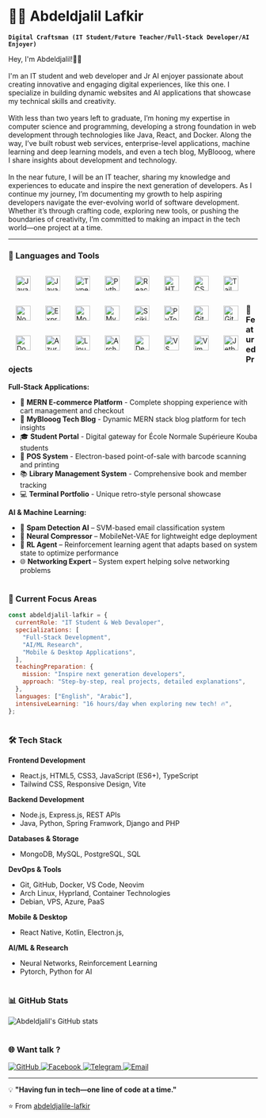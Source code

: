 # 👨‍💻 Abdeldjalil Lafkir

**`Digital Craftsman (IT Student/Future Teacher/Full-Stack Developer/AI Enjoyer)`**

Hey, I'm Abdeldjalil!👋🏾<br /><br />
      I'm an IT student and web developer and Jr AI enjoyer passionate about creating innovative
      and engaging digital experiences, like this one. I specialize in building
      dynamic websites and AI applications that showcase my technical skills and
      creativity.
      <br /><br />
      With less than two years left to graduate, I’m honing my expertise in
      computer science and programming, developing a strong foundation in web
      development through technologies like Java, React, and Docker. Along the
      way, I’ve built robust web services, enterprise-level applications, machine learning and deep learning models, and
      even a tech blog, MyBlooog, where I share insights about development and
      technology.
      <br /><br />
      In the near future, I will be an IT teacher, sharing my knowledge and
      experiences to educate and inspire the next generation of developers. As I
      continue my journey, I’m documenting my growth to help aspiring developers
      navigate the ever-evolving world of software development. Whether it’s
      through crafting code, exploring new tools, or pushing the boundaries of
      creativity, I’m committed to making an impact in the tech world—one
      project at a time.

---

### 🧰 Languages and Tools


<img
  align="left"
  alt="Java"
  width="30px"
  style="padding: 10px 10px; margin: 5px"
  src="https://cdn.jsdelivr.net/gh/devicons/devicon/icons/java/java-original.svg"
/>
<img
  align="left"
  alt="JavaScript"
  width="30px"
  style="padding: 10px 10px; margin: 5px"
  src="https://cdn.jsdelivr.net/gh/devicons/devicon/icons/javascript/javascript-plain.svg"
/>
<img
  align="left"
  alt="TypeScript"
  width="30px"
  style="padding: 10px 10px; margin: 5px"
  src="https://cdn.jsdelivr.net/gh/devicons/devicon/icons/typescript/typescript-plain.svg"
/>
<img
  align="left"
  alt="Python"
  width="30px"
  style="padding: 10px 10px; margin: 5px"
  src="https://cdn.jsdelivr.net/gh/devicons/devicon/icons/python/python-plain.svg"
/>
<!-- Frontend Technologies -->
<img
  align="left"
  alt="React"
  width="30px"
  style="padding: 10px 10px; margin: 5px"
  src="https://cdn.jsdelivr.net/gh/devicons/devicon/icons/react/react-original.svg"
/>
<img
  align="left"
  alt="HTML"
  width="30px"
  style="padding: 10px 10px; margin: 5px"
  src="https://cdn.jsdelivr.net/gh/devicons/devicon/icons/html5/html5-plain.svg"
/>
<img
  align="left"
  alt="CSS"
  width="30px"
  style="padding: 10px 10px; margin: 5px"
  src="https://cdn.jsdelivr.net/gh/devicons/devicon/icons/css3/css3-plain.svg"
/>
<img
  align="left"
  alt="Tailwind CSS"
  width="30px"
  style="padding: 10px 10px; margin: 5px"
  src="https://cdn.jsdelivr.net/gh/devicons/devicon/icons/tailwindcss/tailwindcss-original.svg"
/>
<!-- Backend & Databases -->
<img
  align="left"
  alt="NodeJS"
  width="30px"
  style="padding: 10px 10px; margin: 5px"
  src="https://cdn.jsdelivr.net/gh/devicons/devicon/icons/nodejs/nodejs-original.svg"
/>
<img
  align="left"
  alt="ExpressJS"
  width="30px"
  style="padding: 10px 10px; margin: 5px"
  src="https://cdn.jsdelivr.net/gh/devicons/devicon/icons/express/express-original.svg"
/>
<img
  align="left"
  alt="MongoDB"
  width="30px"
  style="padding: 10px 10px; margin: 5px"
  src="https://cdn.jsdelivr.net/gh/devicons/devicon/icons/mongodb/mongodb-original.svg"
/>
<img
  align="left"
  alt="MySQL"
  width="30px"
  style="padding: 10px 10px; margin: 5px"
  src="https://cdn.jsdelivr.net/gh/devicons/devicon/icons/mysql/mysql-original.svg"
/>
<!-- AI/ML -->
<img
  align="left"
  alt="Scikit-learn"
  width="30px"
  style="padding: 10px 10px; margin: 5px"
  src="https://cdn.jsdelivr.net/gh/devicons/devicon/icons/scikitlearn/scikitlearn-original.svg"
/>
<img
  align="left"
  alt="PyTorch"
  width="30px"
  style="padding: 10px 10px; margin: 5px"
  src="https://cdn.jsdelivr.net/gh/devicons/devicon/icons/pytorch/pytorch-original.svg"
/>
<!-- Tools & Platforms -->
<img
  align="left"
  alt="Git"
  width="30px"
  style="padding: 10px 10px; margin: 5px"
  src="https://cdn.jsdelivr.net/gh/devicons/devicon/icons/git/git-original.svg"
/>
<img
  align="left"
  alt="GitHub"
  width="30px"
  style="padding: 10px 10px; margin: 5px"
  src="https://cdn.jsdelivr.net/gh/devicons/devicon/icons/github/github-original.svg"
/>
<img
  align="left"
  alt="Docker"
  width="30px"
  style="padding: 10px 10px; margin: 5px"
  src="https://cdn.jsdelivr.net/gh/devicons/devicon/icons/docker/docker-original.svg"
/>
<img
  align="left"
  alt="Azure"
  width="30px"
  style="padding: 10px 10px; margin: 5px"
  src="https://cdn.jsdelivr.net/gh/devicons/devicon/icons/azure/azure-original.svg"
/>
<!-- Operating Systems & Environments -->
<img
  align="left"
  alt="Linux"
  width="30px"
  style="padding: 10px 10px; margin: 5px"
  src="https://cdn.jsdelivr.net/gh/devicons/devicon/icons/linux/linux-original.svg"
/>
<img
  align="left"
  alt="Arch Linux"
  width="30px"
  style="padding: 10px 10px; margin: 5px"
  src="https://cdn.jsdelivr.net/gh/devicons/devicon/icons/archlinux/archlinux-original.svg"
/>
<img
  align="left"
  alt="Debian"
  width="30px"
  style="padding: 10px 10px; margin: 5px"
  src="https://cdn.jsdelivr.net/gh/devicons/devicon/icons/debian/debian-original.svg"
/>
<!-- IDEs & Cloud -->
<img
  align="left"
  alt="VS Code"
  width="30px"
  style="padding: 10px 10px; margin: 5px"
  src="https://cdn.jsdelivr.net/gh/devicons/devicon/icons/vscode/vscode-original.svg"
/>
<img
  align="left"
  alt="Vim"
  width="30px"
  style="padding: 10px 10px; margin: 5px"
  src="https://cdn.jsdelivr.net/gh/devicons/devicon/icons/vim/vim-original.svg"
/>
<img
  align="left"
  alt="Jetbrains"
  width="30px"
  style="padding: 10px 10px; margin: 5px"
  src="https://cdn.jsdelivr.net/gh/devicons/devicon/icons/jetbrains/jetbrains-original.svg"
/>

<br>
<br>


#

### 🚀 Featured Projects

**Full-Stack Applications:**

- 🛒 **MERN E-commerce Platform** - Complete shopping experience with cart management and checkout
- 📝 **MyBlooog Tech Blog** - Dynamic MERN stack blog platform for tech insights
- 🎓 **Student Portal** - Digital gateway for École Normale Supérieure Kouba students
- 💼 **POS System** - Electron-based point-of-sale with barcode scanning and printing
- 📚 **Library Management System** - Comprehensive book and member tracking
- 💻 **Terminal Portfolio** - Unique retro-style personal showcase

**AI & Machine Learning:**
- 🤖 **Spam Detection AI** – SVM-based email classification system
- 🔬 **Neural Compressor** – MobileNet-VAE for lightweight edge deployment
- 🧠 **RL Agent** – Reinforcement learning agent that adapts based on system state to optimize performance
- 🌐 **Networking Expert** – System expert helping solve networking problems

#

### 🎯 Current Focus Areas

```javascript
const abdeldjalil-lafkir = {
  currentRole: "IT Student & Web Devaloper",
  specializations: [
    "Full-Stack Development",
    "AI/ML Research",
    "Mobile & Desktop Applications",
  ],
  teachingPreparation: {
    mission: "Inspire next generation developers",
    approach: "Step-by-step, real projects, detailed explanations",
  },
  languages: ["English", "Arabic"],
  intensiveLearning: "16 hours/day when exploring new tech! 🔥",
};
```

#

### 🛠️ Tech Stack

**Frontend Development**

- React.js, HTML5, CSS3, JavaScript (ES6+), TypeScript
- Tailwind CSS, Responsive Design, Vite

**Backend Development**

- Node.js, Express.js, REST APIs
- Java, Python, Spring Framwork, Django and PHP

**Databases & Storage**

- MongoDB, MySQL, PostgreSQL, SQL

**DevOps & Tools**

- Git, GitHub, Docker, VS Code, Neovim
- Arch Linux, Hyprland, Container Technologies
- Debian, VPS, Azure, PaaS

**Mobile & Desktop**

- React Native, Kotlin, Electron.js,

**AI/ML & Research**

- Neural Networks, Reinforcement Learning
- Pytorch, Python for AI

#

### 📊 GitHub Stats

![Abdeldjalil's GitHub stats](https://github-readme-stats.vercel.app/api?username=abdeldjalile-lafkir&show_icons=true&theme=transparent)

#

### 🌐 Want talk ?  

<p align="left">
<a href="https://github.com/abdeldjalile-lafkir">
  <img src="https://img.shields.io/badge/GitHub-100000?style=for-the-badge&logo=github&logoColor=white" alt="GitHub"/>
</a>
<a href="https://www.facebook.com/abdeldjalile.lafkir">
  <img src="https://img.shields.io/badge/Facebook-1877F2?style=for-the-badge&logo=facebook&logoColor=white" alt="Facebook"/>
</a>
<a href="https://t.me/abdeldjalile_lafkir">
  <img src="https://img.shields.io/badge/Telegram-2CA5E0?style=for-the-badge&logo=telegram&logoColor=white" alt="Telegram"/>
</a>
<a href="mailto:lafkir.abdeldjalile@gmail.com">
  <img src="https://img.shields.io/badge/Gmail-D14836?style=for-the-badge&logo=gmail&logoColor=white" alt="Email"/>
</a>
</p>

---

💡 **"Having fun in tech—one line of code at a time."**

⭐ From [abdeldjalile-lafkir](https://github.com/abdeldjalile-lafkir)
